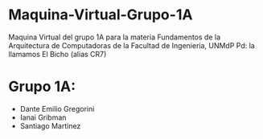 # Maquina-Virtual-Grupo-1A
Maquina Virtual del grupo 1A para la materia Fundamentos de la Arquitectura de Computadoras de la Facultad de Ingenieria, UNMdP
Pd: la llamamos El Bicho (alias CR7)

# Grupo 1A:
- Dante Emilio Gregorini
- Ianai Gribman
- Santiago Martinez
